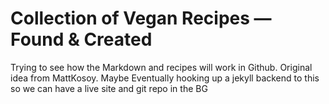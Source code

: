 Collection of Vegan Recipes — Found & Created
=======

Trying to see how the Markdown and recipes will work in Github. Original idea from MattKosoy. Maybe Eventually hooking up a jekyll backend to this so we can have a live site and git repo in the BG
